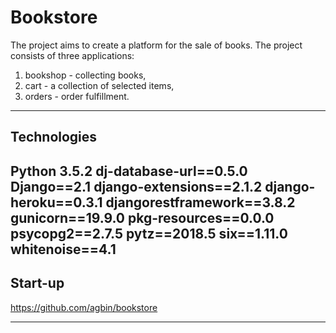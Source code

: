 # Bookstore
The project aims to create a platform for the sale of books. 
The project consists of three applications: 
1) bookshop - collecting books, 
2) cart - a collection of selected items,
3) orders - order fulfillment.
---
## Technologies
Python 3.5.2
dj-database-url==0.5.0
Django==2.1
django-extensions==2.1.2
django-heroku==0.3.1
djangorestframework==3.8.2
gunicorn==19.9.0
pkg-resources==0.0.0
psycopg2==2.7.5
pytz==2018.5
six==1.11.0
whitenoise==4.1
---
## Start-up
https://github.com/agbin/bookstore

---
